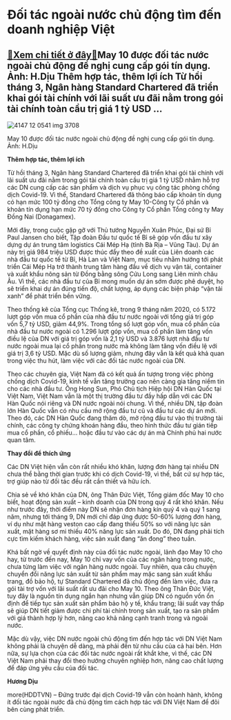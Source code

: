 Đối tác ngoài nước chủ động tìm đến doanh nghiệp Việt
=====================================================

[:gift:Xem chi tiết ở đây:gift:](https://hddtvn.com/doi-tac-ngoai-nuoc-chu-dong-tim-den-doanh-nghiep-viet/)May 10 được đối tác nước ngoài chủ động đề nghị cung cấp gói tín dụng. Ảnh: H.Dịu Thêm hợp tác, thêm lợi ích Từ hồi tháng 3, Ngân hàng Standard Chartered đã triển khai gói tài chính với lãi suất ưu đãi nằm trong gói tài chính toàn cầu trị giá 1 tỷ USD …
-------------------------------------------------------------------------------------------------------------------------------------------------------------------------------------------------------------------------------------------------------------





![4147 12 0541 img 3708](https://hddtvn.com/wp-content/uploads/2021/01/4147_12-_0541_IMG_3708.jpg "undefined")


May 10 được đối tác nước ngoài chủ động đề nghị cung cấp gói tín dụng. Ảnh: H.Dịu



**Thêm hợp tác, thêm lợi ích**


Từ hồi tháng 3, Ngân hàng Standard Chartered đã triển khai gói tài chính với lãi suất ưu đãi nằm trong gói tài chính toàn cầu trị giá 1 tỷ USD nhằm hỗ trợ các DN cung cấp các sản phẩm và dịch vụ phục vụ công tác phòng chống dịch Covid-19. Vì thế, Standard Chartered đã thông báo cấp khoản tín dụng có hạn mức 100 tỷ đồng cho Tổng công ty May 10-Công ty Cổ phần và khoản tín dụng hạn mức 70 tỷ đồng cho Công ty Cổ phần Tổng công ty May Đồng Nai (Donagamex).


Mới đây, trong cuộc gặp gỡ với Thủ tướng Nguyễn Xuân Phúc, Đại sứ Bỉ Paul Jansen cho biết, Tập đoàn Đầu tư quốc tế Bỉ sẽ góp vốn đầu tư xây dựng dự án trung tâm logistics Cái Mép Hạ (tỉnh Bà Rịa – Vũng Tàu). Dự án này trị giá 984 triệu USD được thúc đẩy theo đề xuất của Liên doanh các nhà đầu tư quốc tế từ Bỉ, Hà Lan và Việt Nam, mục tiêu nhằm hướng tới phát triển Cái Mép Hạ trở thành trung tâm hàng đầu về dịch vụ vận tải, container và xuất khẩu nông sản từ Đồng bằng sông Cửu Long sang Liên minh châu Âu. Vì thế, các nhà đầu tư của Bỉ mong muốn dự án sớm được phê duyệt, họ sẽ triển khai dự án đúng tiến độ, chất lượng, áp dụng các biện pháp “vận tải xanh” để phát triển bền vững.


Theo thống kê của Tổng cục Thống kê, trong 9 tháng năm 2020, có 5.172 lượt góp vốn mua cổ phần của nhà đầu tư nước ngoài với tổng giá trị góp vốn 5,7 tỷ USD, giảm 44,9%. Trong tổng số lượt góp vốn, mua cổ phần của nhà đầu tư nước ngoài có 1.296 lượt góp vốn, mua cổ phần làm tăng vốn điều lệ của DN với giá trị góp vốn là 2,1 tỷ USD và 3.876 lượt nhà đầu tư nước ngoài mua lại cổ phần trong nước mà không làm tăng vốn điều lệ với giá trị 3,6 tỷ USD. Mặc dù số lượng giảm, nhưng đây vẫn là kết quả khả quan trong việc thu hút, làm việc với các đối tác nước ngoài của DN.


Theo các chuyên gia, Việt Nam đã có kết quả ấn tượng trong việc phòng chống dịch Covid-19, kinh tế vẫn tăng trưởng cao nên càng gia tăng niềm tin cho các nhà đầu tư. Ông Hong Sun, Phó Chủ tịch Hiệp hội DN Hàn Quốc tại Việt Nam, Việt Nam vẫn là một thị trường đầu tư đầy hấp dẫn với các DN Hàn Quốc nói riêng và DN nước ngoài nói chung. Vì thế, nhiều DN, tập đoàn lớn Hàn Quốc vẫn có nhu cầu mở rộng đầu tư cũ và đầu tư các dự án mới. Theo đó, các DN Hàn Quốc đang thăm dò, mở rộng đầu tư vào thị trường tài chính, các công ty chứng khoán hàng đầu, theo hình thức đầu tư gián tiếp mua cổ phần, cổ phiếu… hoặc đầu tư vào các dự án mà Chính phủ hai nước quan tâm.


**Thay đổi để thích ứng**


Các DN Việt hiện vẫn còn rất nhiều khó khăn, lượng đơn hàng tại nhiều DN chưa thể bằng thời gian trước khi có dịch Covid-19, vì thế, bất cứ sự hợp tác, trợ giúp nào từ đối tác đều rất cần thiết và hữu ích.


Chia sẻ về khó khăn của DN, ông Thân Đức Việt, Tổng giám đốc May 10 cho biết, hoạt động sản xuất – kinh doanh của DN trong quý 4 rất khó khăn. Nếu như trước đây, thời điểm này DN sẽ nhận đơn hàng kín quý 4 và quý 1 sang năm, nhưng tới tháng 9, DN mới chỉ đáp ứng được 50-60% lượng đơn hàng, ví dụ như mặt hàng veston cao cấp đang thiếu 50% so với năng lực sản xuất, mặt hàng sơ mi thiếu 40% năng lực sản xuất. Do đó, DN đang phải tích cực tìm kiếm khách hàng, việc sản xuất đang “ăn đong” theo tuần.


Khá bất ngờ về quyết định này của đối tác nước ngoài, lãnh đạo May 10 cho hay, từ trước đến nay, May 10 chỉ vay vốn của các ngân hàng trong nước, chưa từng làm việc với ngân hàng nước ngoài. Tuy nhiên, qua câu chuyện chuyển đổi năng lực sản xuất từ sản phẩm may mặc sang sản xuất khẩu trang, đồ bảo hộ, tự Standard Chartered đã chủ động đến làm việc, đưa ra gói tài trợ vốn với lãi suất rất ưu đãi cho May 10. Theo ông Thân Đức Việt, tuy đây là nguồn tín dụng ngắn hạn nhưng vẫn giúp DN có nguồn vốn ổn định để tiếp tục sản xuất sản phẩm bảo hộ y tế, khẩu trang; lãi suất vay thấp sẽ giúp DN tiết giảm được chi phí tài chính trong sản xuất, tạo ra sản phẩm với giá thành hợp lý hơn, nâng cao khả năng cạnh tranh trong và ngoài nước.


Mặc dù vậy, việc DN nước ngoài chủ động tìm đến hợp tác với DN Việt Nam không phải là chuyện dễ dàng, mà phải đến từ nhu cầu của cả hai bên. Hơn nữa, sự lựa chọn của các đối tác nước ngoài rất khắt khe, vì thế, các DN Việt Nam phải thay đổi theo hướng chuyên nghiệp hơn, nâng cao chất lượng để đáp ứng yêu cầu của đối tác.




**Hương Dịu**



more(HDDTVN) – Đứng trước đại dịch Covid-19 vẫn còn hoành hành, không ít đối tác ngoài nước đã chủ động tìm cách hợp tác với DN Việt Nam để đôi bên cùng phát triển.

